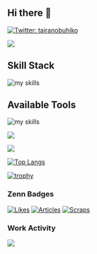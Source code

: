 ## Hi there 👋

[![Twitter: tairanobuhiko](https://img.shields.io/twitter/follow/tairanobuhiko?style=social)](https://twitter.com/tairanobuhiko)

[![](https://komarev.com/ghpvc/?username=tairanobuhiko&style=flat)](https://github.com/antonkomarev/github-profile-views-counter)

## Skill Stack
<img alt="my skills" src="https://skillicons.dev/icons?theme=light&perline=8&i=ruby,rails,js,ts,react,next,jquery,html,css,tailwind,linux,mysql,vite,vercel,supabase,java,spring,php,laravel,docker,cs,dotnet,python,azure" />

## Available Tools
<img alt="my skills" src="https://skillicons.dev/icons?theme=light&perline=8&i=git,github,vscode,discord,notion,figma,apple,windows" />

![](https://github-profile-summary-cards.vercel.app/api/cards/profile-details?username=tairanobuhiko&theme=dark)

![](https://github-readme-stats.vercel.app/api?username=tairanobuhiko&count_private=true&show_icons=true&theme=dark)

[![Top Langs](https://github-readme-stats.vercel.app/api/top-langs/?username=tairanobuhiko&theme=dark&layout=compact&langs_count=6)](https://github.com/anuraghazra/github-readme-stats)

[![trophy](https://github-profile-trophy.vercel.app/?username=tairanobuhiko&theme=discord)](https://github.com/ryo-ma/github-profile-trophy)

### Zenn Badges
[![Likes](https://badgen.org/img/zenn/no215/likes?style=plastic)](https://zenn.dev/no215)
[![Articles](https://badgen.org/img/zenn/no215/articles?style=plastic)](https://zenn.dev/no215)
[![Scraps](https://badgen.org/img/zenn/no215/scraps?style=plastic)](https://zenn.dev/no215?tab=scraps)

### Work Activity
![](https://github-profile-summary-cards.vercel.app/api/cards/profile-details?username=kms-no215&theme=chartreuse_dark)

<!--
**tairanobuhiko/tairanobuhiko** is a ✨ _special_ ✨ repository because its `README.md` (this file) appears on your GitHub profile.

Here are some ideas to get you started:

- 🔭 I’m currently working on ...
- 🌱 I’m currently learning ...
- 👯 I’m looking to collaborate on ...
- 🤔 I’m looking for help with ...
- 💬 Ask me about ...
- 📫 How to reach me: ...
- 😄 Pronouns: ...
- ⚡ Fun fact: ...
-->
